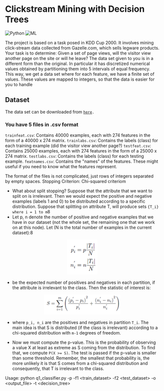 # Clickstream Mining with Decision Trees

![Python](https://img.shields.io/badge/Python-3.7-brightgreen)
![ML](https://img.shields.io/badge/Artifiial-Intelligence-green)
								   
							   
The project is based on a task posed in KDD Cup 2000. It involves mining click-stream data collected from Gazelle.com, which sells legware products. Your task is to determine: Given a set of page views, will the visitor view another page on the site or will he leave?
The data set given to you is in a different form than the original. In particular it has discretized numerical values obtained by partitioning them into 5 intervals of equal frequency. This way, we get a data set where for each feature, we have a finite set of values. These values are mapped to integers, so that the data is easier for you to handle
## Dataset
The data set can be downloaded from <code><a href="project05/clickstream-data.tar.gz">here</a>.</code>
### You have 5 files in .csv format

<code>trainfeat.csv</code>: Contains 40000 examples, each with 274 features in the form of a 40000 x 274 matrix.
<code>trainlabs.csv</code>: Contains the labels (class) for each training example (did the visitor view another page?)
<code>testfeat.csv</code>: Contains 25000 examples, each with 274 features in the form of a 25000 x 274 matrix.
<code>testlabs.csv</code>: Contains the labels (class) for each testing example.
<code>featnames.csv</code>: Contains the "names" of the features. These might useful if you need to know what the features represent.

The format of the files is not complicated, just rows of integers separated by empty spaces.
Stopping Criterion: Chi-squared criteriom

* What about split stopping? Suppose that the attribute that we want to split on is irrelevant. Then we would expect the positive and negative examples (labels 1 and 0) to be distributed according to a specific distribution. Suppose that splitting on attribute T, will produce sets <code>{T_i} where i = 1 to m</code>8
* Let p, n denote the number of positive and negative examples that we have in our dataset (not the whole set, the remaining one that we work on at this node). Let (N is the total number of examples in the current dataset):8
 
<code><center><img src="equations/pn_samples.png" width="100px"></center></code>
* be the expected number of positives and negatives in each partition, if the attribute is irrelevant to the class. Then the statistic of interest is:

<code><center><img src="equations/statistic.png" width="250px"></center></code>

* where <code>p_i, n_i</code> are the positives and negatives in partition <code>T_i</code>. The main idea is that S is distributed (if the class is irrelevant) according to a chi-squared distribution with <code>m-1</code> degrees of freedom.

* Now we must compute the p-value. This is the probability of observing a value X at least as extreme as S coming from the distribution. To find that, we compute <code>P(X >= S)</code>. The test is passed if the p-value is smaller than some threshold. Remember, the smallest that probability is, the more unlikely it is that S comes from a chi-squared distribution and consequently, that T is irrelevant to the class.

Usage: python q1_classifier.py -p <pvalue> -f1 <train_dataset> -f2 <test_dataset> -o <output_file> -t <decision_tree>

